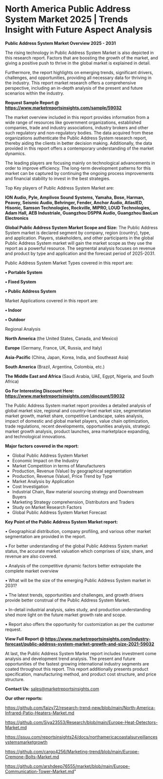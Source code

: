 # North America Public Address System Market 2025 | Trends Insight with Future Aspect Analysis

<Strong> Public Address System Market Overview 2025 - 2031</strong>

The rising technology in Public Address System Market is also depicted in this research report. Factors that are boosting the growth of the market, and giving a positive push to thrive in the global market is explained in detail.

Furthermore, the report highlights on emerging trends, significant drivers, challenges, and opportunities, providing all necessary data for thriving in the industry. This report market research offers a comprehensive perspective, including an in-depth analysis of the present and future scenarios within the industry.

<strong>Request Sample Report @ <a href=https://www.marketreportsinsights.com/sample/59032>https://www.marketreportsinsights.com/sample/59032</a></strong>

The market overview included in this report provides information from a wide range of resources like government organizations, established companies, trade and industry associations, industry brokers and other such regulatory and non-regulatory bodies. The data acquired from these organizations authenticate the Public Address System research report, thereby aiding the clients in better decision making. Additionally, the data provided in this report offers a contemporary understanding of the market dynamics.

The leading players are focusing mainly on technological advancements in order to improve efficiency. The long-term development patterns for this market can be captured by continuing the ongoing process improvements and financial stability to invest in the best strategies.

Top Key players of Public Address System Market are:

<strong>ION Audio, Pyle, Amplivox Sound Systems, Yamaha, Bose, Harman, Peavey, Seismic Audio, Behringer, Fender, Anchor Audio, AtlasIED, Hisonic, Samson Technologies, Rockville, MIPRO, LOUD Technologies, Adam Hall, AEB Industriale, Guangzhou DSPPA Audio, Guangzhou BaoLun Electronics</strong>

<strong><b>Global Public Address System Market Scope and Size:</b></strong>
The Public Address System market is declared segment by company, region (country), type, and application. Players, stakeholders, and other participants in the global Public Address System market will gain the market scope as they use the report as a powerful resource. The segmental analysis focuses on revenue and product by type and application and the forecast period of 2025-2031.

Public Address System Market Types covered in this report are:

<strong>• Portable System

• Fixed System

• Public Address System</strong>

Market Applications covered in this report are:

<strong>• Indoor

• Outdoor</strong> 

Regional Analysis

<strong>North America</strong> (the United States, Canada, and Mexico)

<strong>Europe</strong> (Germany, France, UK, Russia, and Italy)

<strong>Asia-Pacific</strong> (China, Japan, Korea, India, and Southeast Asia)

<strong>South America</strong> (Brazil, Argentina, Colombia, etc.)

<strong>The Middle East and Africa</strong> (Saudi Arabia, UAE, Egypt, Nigeria, and South Africa)

<strong>Go For Interesting Discount Here: <a href=https://www.marketreportsinsights.com/discount/59032>https://www.marketreportsinsights.com/discount/59032</a></strong>

The Public Address System market report provides a detailed analysis of global market size, regional and country-level market size, segmentation market growth, market share, competitive Landscape, sales analysis, impact of domestic and global market players, value chain optimization, trade regulations, recent developments, opportunities analysis, strategic market growth analysis, product launches, area marketplace expanding, and technological innovations.

<strong><b>Major factors covered in the report:</b></strong>
<ul>
  <li>Global Public Address System Market </li>
  <li>Economic Impact on the Industry</li>
  <li>Market Competition in terms of Manufacturers</li>
  <li>Production, Revenue (Value) by geographical segmentation</li>
  <li>Production, Revenue (Value), Price Trend by Type</li>
  <li>Market Analysis by Application</li>
  <li>Cost Investigation</li>
  <li>Industrial Chain, Raw material sourcing strategy and Downstream Buyers</li>
  <li>Marketing Strategy comprehension, Distributors and Traders</li>
  <li>Study on Market Research Factors</li>
  <li>Global Public Address System Market Forecast</li>
</ul>

<strong><b>Key Point of the Public Address System Market report:</b></strong>

• Geographical distribution, company profiling, and various other market segmentation are provided in the report.

• For better understanding of the global Public Address System market status, the accurate market valuation which comprises of size, share, and revenue are also covered.

• Analysis of the competitive dynamic factors better extrapolate the complete market overview

• What will be the size of the emerging Public Address System market in 2031?

• The latest trends, opportunities and challenges, and growth drivers provide better construal of the Public Address System Market.

• In-detail industrial analysis, sales study, and production understanding shed more light on the future market growth rate and scope.

• Report also offers the opportunity for customization as per the customer request.

<strong><b>View Full Report @ <a href=https://www.marketreportsinsights.com/industry-forecast/public-address-system-market-growth-and-size-2021-59032>https://www.marketreportsinsights.com/industry-forecast/public-address-system-market-growth-and-size-2021-59032</a></b></strong>


At last, the Public Address System Market report includes investment come analysis and development trend analysis. The present and future opportunities of the fastest growing international industry segments are coated throughout this report. This report additionally presents product specification, manufacturing method, and product cost structure, and price structure.

<strong>Contact Us:</strong>
sales@marketreportsinsights.com

<strong>Our other reports:</strong>

<a href=https://github.com/faizy72/research-trend-new/blob/main/North-America-Infrared-Patio-Heaters-Market.md>https://github.com/faizy72/research-trend-new/blob/main/North-America-Infrared-Patio-Heaters-Market.md</a>

<a href=https://github.com/Siya23553/Research/blob/main/Europe-Heat-Detectors-Market.md>https://github.com/Siya23553/Research/blob/main/Europe-Heat-Detectors-Market.md</a>

<a href=https://issuu.com/reportsinsights24/docs/northamericacoastalsurveillancesystemsmarketgrowth>https://issuu.com/reportsinsights24/docs/northamericacoastalsurveillancesystemsmarketgrowth</a>

<a href=https://github.com/cargo4256/Marketing-trend/blob/main/Europe-Cremone-Bolts-Market.md>https://github.com/cargo4256/Marketing-trend/blob/main/Europe-Cremone-Bolts-Market.md</a>

<a href=https://github.com/arshdeep76555/market/blob/main/Europe-Communication-Tower-Market.md>https://github.com/arshdeep76555/market/blob/main/Europe-Communication-Tower-Market.md</a>"
